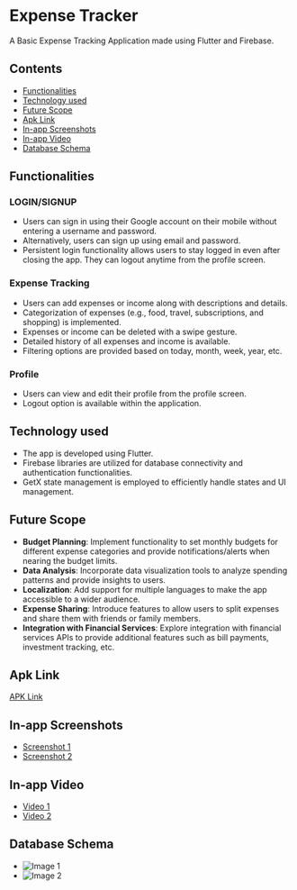 # Expense Tracker

A Basic Expense Tracking Application made using Flutter and Firebase.

## Contents
- [Functionalities](#functionalities)
- [Technology used](#technology-used)
- [Future Scope](#future-scope)
- [Apk Link](#apk-link)
- [In-app Screenshots](#in-app-screenshots)
- [In-app Video](#in-app-video)
- [Database Schema](#database-schema)

## Functionalities

### LOGIN/SIGNUP
- Users can sign in using their Google account on their mobile without entering a username and password.
- Alternatively, users can sign up using email and password.
- Persistent login functionality allows users to stay logged in even after closing the app. They can logout anytime from the profile screen.

### Expense Tracking
- Users can add expenses or income along with descriptions and details.
- Categorization of expenses (e.g., food, travel, subscriptions, and shopping) is implemented.
- Expenses or income can be deleted with a swipe gesture.
- Detailed history of all expenses and income is available.
- Filtering options are provided based on today, month, week, year, etc.

### Profile
- Users can view and edit their profile from the profile screen.
- Logout option is available within the application.

## Technology used
- The app is developed using Flutter.
- Firebase libraries are utilized for database connectivity and authentication functionalities.
- GetX state management is employed to efficiently handle states and UI management.

## Future Scope
- **Budget Planning**: Implement functionality to set monthly budgets for different expense categories and provide notifications/alerts when nearing the budget limits.
- **Data Analysis**: Incorporate data visualization tools to analyze spending patterns and provide insights to users.
- **Localization**: Add support for multiple languages to make the app accessible to a wider audience.
- **Expense Sharing**: Introduce features to allow users to split expenses and share them with friends or family members.
- **Integration with Financial Services**: Explore integration with financial services APIs to provide additional features such as bill payments, investment tracking, etc.

## Apk Link
[APK Link](#)

## In-app Screenshots
- [Screenshot 1](#)
- [Screenshot 2](#)

## In-app Video
- [Video 1](#)
- [Video 2](#)

## Database Schema
- ![Image 1](#)
- ![Image 2](#)
